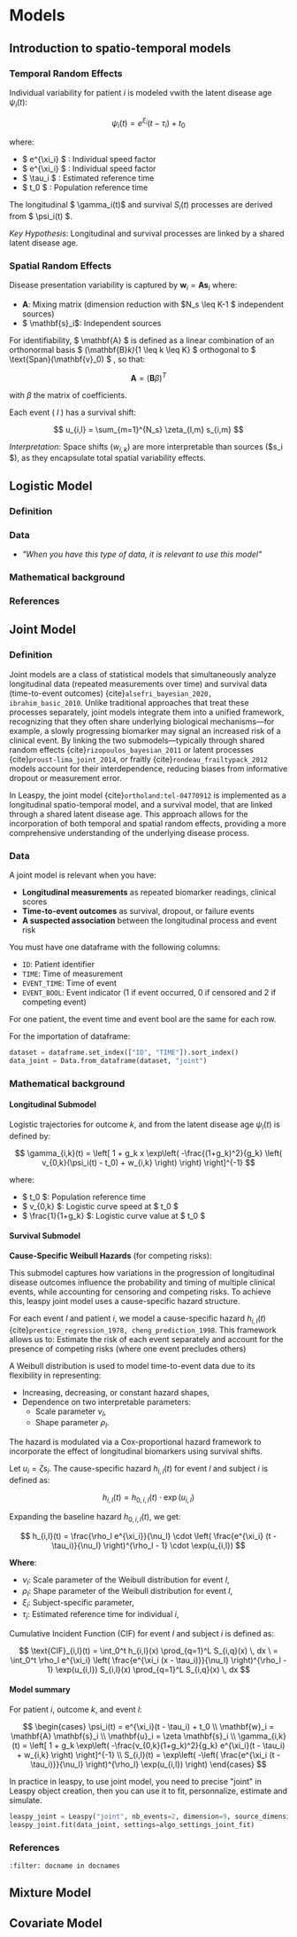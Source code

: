 # Models

## Introduction to spatio-temporal models

### Temporal Random Effects
Individual variability for patient $i$ is modeled vwith the latent disease age $\psi_i(t)$:  

$$
\psi_i(t) = e^{\xi_i}(t - \tau_i) + t_0
$$

where:
- $ e^{\xi_i} $ : Individual speed factor
- $ e^{\xi_i} $ : Individual speed factor
- $ \tau_i $ : Estimated reference time
- $ t_0 $ : Population reference time

The longitudinal $ \gamma_i(t)$ and survival $S_i(t)$ processes are derived from $ \psi_i(t) $.  

*Key Hypothesis*: Longitudinal and survival processes are linked by a shared latent disease age.

### Spatial Random Effects
Disease presentation variability is captured by $\mathbf{w}_i = \mathbf{A} \mathbf{s}_i$ where:  
- $\mathbf{A}$: Mixing matrix (dimension reduction with $N_s \leq K-1 $ independent sources)  
- $ \mathbf{s}_i$: Independent sources  

For identifiability, $ \mathbf{A} $ is defined as a linear combination of an orthonormal basis $ (\mathbf{B}_k)_{1 \leq k \leq K} $ orthogonal to $ \text{Span}(\mathbf{v}_0) $ , so that:

$$
\mathbf{A} = (\mathbf{B}\beta)^T
$$

with $\beta$ the matrix of coefficients.

Each event ( $l$ ) has a survival shift:

$$
u_{i,l} = \sum_{m=1}^{N_s} \zeta_{l,m} s_{i,m}
$$

*Interpretation*: Space shifts ($w_{i,k}$)  are more interpretable than sources ($s_i $), as they encapsulate total spatial variability effects.

## Logistic Model
### Definition
### Data
   - *"When you have this type of data, it is relevant to use this model"*
### Mathematical background

### References

## Joint Model

### Definition

Joint models are a class of statistical models that simultaneously analyze longitudinal data (repeated measurements over time) and survival data (time-to-event outcomes) {cite}`alsefri_bayesian_2020, ibrahim_basic_2010`. Unlike traditional approaches that treat these processes separately, joint models integrate them into a unified framework, recognizing that they often share underlying biological mechanisms—for example, a slowly progressing biomarker may signal an increased risk of a clinical event. By linking the two submodels—typically through shared random effects {cite}`rizopoulos_bayesian_2011` or latent processes {cite}`proust-lima_joint_2014`, or fraitly {cite}`rondeau_frailtypack_2012` models account for their interdependence, reducing biases from informative dropout or measurement error.

In Leaspy, the joint model {cite}`ortholand:tel-04770912` is implemented as a longitudinal spatio-temporal model, and a survival model, that are linked through a shared latent disease age. This approach allows for the incorporation of both temporal and spatial random effects, providing a more comprehensive understanding of the underlying disease process.


### Data
A joint model is relevant when you have:
- **Longitudinal measurements** as repeated biomarker readings, clinical scores
- **Time-to-event outcomes** as survival, dropout, or failure events
- **A suspected association** between the longitudinal process and event risk

You must have one dataframe with the following columns:
- `ID`: Patient identifier
- `TIME`: Time of measurement
- `EVENT_TIME`: Time of event
- `EVENT_BOOL`: Event indicator (1 if event occurred, 0 if censored and 2 if competing event)

For one patient, the event time and event bool are the same for each row.

For the importation of dataframe:

```python
dataset = dataframe.set_index(["ID", "TIME"]).sort_index()
data_joint = Data.from_dataframe(dataset, "joint")
```
  
### Mathematical background
#### Longitudinal Submodel

Logistic trajectories for outcome $k$, and from the latent disease age $\psi_i(t)$ is defined by:

$$
\gamma_{i,k}(t) = \left[ 1 + g_k x \exp\left( -\frac{(1+g_k)^2}{g_k} \left( v_{0,k}(\psi_i(t) - t_0) + w_{i,k} \right) \right) \right]^{-1}
$$

where:  
- $ t_0 $: Population reference time
- $ v_{0,k} $: Logistic curve speed at $ t_0 $
- $ \frac{1}{1+g_k} $: Logistic curve value at $ t_0 $

#### Survival Submodel
**Cause-Specific Weibull Hazards** (for competing risks):

This submodel captures how variations in the progression of longitudinal disease outcomes influence the probability and timing of multiple clinical events, while accounting for censoring and competing risks. To achieve this, leaspy joint model uses a cause-specific hazard structure.  

For each event $l$ and patient $i$, we model a cause-specific hazard $h_{i,l}(t)$ {cite}`prentice_regression_1978, cheng_prediction_1998`. This framework allows us to: Estimate the risk of each event separately and account for the presence of competing risks (where one event precludes others)

A Weibull distribution is used to model time-to-event data due to its flexibility in representing:  
- Increasing, decreasing, or constant hazard shapes,  
- Dependence on two interpretable parameters:  
  - Scale parameter $\nu_l$,  
  - Shape parameter $\rho_l$.  

The hazard is modulated via a Cox-proportional hazard framework to incorporate the effect of longitudinal biomarkers using survival shifts.

Let $u_{i} = \zeta s_{i}$. The cause-specific hazard $h_{i,l}(t)$ for event $l$ and subject $i$ is defined as:

$$
h_{i,l}(t) = h_{0,i,l}(t) \cdot \exp(u_{i,l})
$$

Expanding the baseline hazard $h_{0,i,l}(t)$, we get:

$$
h_{i,l}(t) = \frac{\rho_l e^{\xi_i}}{\nu_l} \cdot \left( \frac{e^{\xi_i} (t - \tau_i)}{\nu_l} \right)^{\rho_l - 1} \cdot \exp(u_{i,l})
$$

**Where**:
- $\nu_l$: Scale parameter of the Weibull distribution for event $l$,
- $\rho_l$: Shape parameter of the Weibull distribution for event $l$,
- $\xi_i$: Subject-specific parameter,
- $\tau_i$:  Estimated reference time for individual $i$,

Cumulative Incident Function (CIF) for event $l$ and subject $i$ is defined as:

$$
\text{CIF}_{i,l}(t) = \int_0^t h_{i,l}(x) \prod_{q=1}^L S_{i,q}(x) \, dx \
= \int_0^t \rho_l e^{\xi_i} \left( \frac{e^{\xi_i (x - \tau_i)}}{\nu_l} \right)^{\rho_l - 1} \exp(u_{i,l}) S_{i,l}(x) \prod_{q=1}^L S_{i,q}(x) \, dx
$$

#### Model summary
For patient $i$, outcome $k$, and event $l$:

$$
\begin{cases}
\psi_i(t) = e^{\xi_i}(t - \tau_i) + t_0 \\
\mathbf{w}_i = \mathbf{A} \mathbf{s}_i \\
\mathbf{u}_i = \zeta \mathbf{s}_i \\
\gamma_{i,k}(t) = \left[ 1 + g_k \exp\left( -\frac{v_{0,k}(1+g_k)^2}{g_k} e^{\xi_i}(t - \tau_i) + w_{i,k} \right) \right]^{-1} \\
S_{i,l}(t) = \exp\left( -\left( \frac{e^{\xi_i (t - \tau_i)}}{\nu_l} \right)^{\rho_l} \exp(u_{i,l}) \right)
\end{cases}
$$

In practice in leaspy, to use joint model, you need to precise "joint" in Leaspy object creation, then you can use it to fit, personnalize, estimate and simulate.

```python
leaspy_joint = Leaspy("joint", nb_events=2, dimension=9, source_dimension=7)
leaspy_joint.fit(data_joint, settings=algo_settings_joint_fit)
```

### References

```{bibliography}
:filter: docname in docnames
```


## Mixture Model
## Covariate Model

